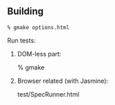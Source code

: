 ## Building

    % gmake options.html

Run tests:

1. DOM-less part:

    % gmake

2. Browser related (with Jasmine):

    test/SpecRunner.html

